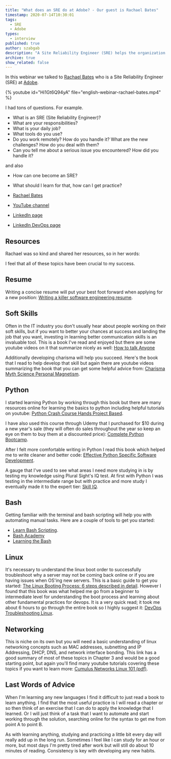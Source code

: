 ```yaml
---
title: "What does an SRE do at Adobe? - Our guest is Rachael Bates"
timestamp: 2020-07-14T10:30:01
tags:
  - SRE
  - Adobe
types:
  - interview
published: true
author: szabgab
description: "A Site Reliability Engineer (SRE) helps the organization to maintain its services by helping the development teams work in a way that better suits operations as well."
archive: true
show_related: false
---
```



In this webinar we talked to [Rachael Bates](https://www.linkedin.com/in/rachaelmbates/)
who is a Site Reliability Engineer (SRE) at [Adobe](https://www.adobe.com/).


{% youtube id="Hi1Gt6Q94yA" file="english-webinar-rachael-bates.mp4" %}

I had tons of questions. For example.

* What is an SRE (Site Reliability Engineer)?
* What are your responsibilities?
* What is your daily job?
* What tools do you use?
* Do you work remotely? How do you handle it? What are the new challenges? How do you deal with them?
* Can you tell me about a serious issue you encountered? How did you handle it?

and also

* How can one become an SRE?
* What should I learn for that, how can I get practice?


* [Rachael Bates](https://www.linkedin.com/in/rachaelmbates/)

* [YouTube channel](/youtube)
* [LinkedIn page](/linkedin)
* [LinkedIn DevOps page](https://linkedin.com/showcase/code-maven-devops/)

## Resources

Rachael was so kind and shared her resources, so in her words:


I feel that all of these topics have been crucial to my success.

## Resume

Writing a concise resume will put your best foot forward when applying for a new position:
[Writing a killer software engineering resume](https://www.freecodecamp.org/news/writing-a-killer-software-engineering-resume-b11c91ef699d/).


## Soft Skills

Often in the IT industry you don't usually hear about people working on their soft skills,
but if you want to better your chances at success and landing the job that you want,
investing in learning better communication skills is an invaluable tool.
This is a book I've read and enjoyed but there are some youtube videos on it that summarize nicely as well:
[How to talk Anyone](https://www.amazon.com/How-Talk-Anyone-Success-Relationships-ebook/dp/B000SEI4V0)

Additionally developing charisma will help you succeed.
Here's the book that I read to help develop that skill but again there are youtube videos summarizing the book that you can get some helpful advice from:
[Charisma Myth Science Personal Magnetism](https://www.amazon.com/Charisma-Myth-Science-Personal-Magnetism/dp/1591845947).


## Python

I started learning Python by working through this book but there are many resources online for learning the basics to python including helpful tutorials on youtube:
[Python Crash Course Hands Project Based](https://www.amazon.com/Python-Crash-Course-Hands-Project-Based/dp/1593276036).

I have also used this course through Udemy that I purchased for $10 during a new year's sale (they will often do sales throughout the year so keep an eye on them to buy them at a discounted price):
[Complete Python Bootcamp](https://www.udemy.com/course/complete-python-bootcamp/).

After I felt more comfortable writing in Python I read this book which helped me to write cleaner and better code:
[Effective Python Specific Software Development](https://www.amazon.com/Effective-Python-Specific-Software-Development/dp/0134853989).

A gauge that I've used to see what areas I need more studying in is by testing my knowledge using Plural Sight's IQ test.
At first with Python I was testing in the intermediate range but with practice and more study I eventually made it to the expert tier:
[Skill IQ](https://www.pluralsight.com/product/skill-iq).

## Bash

Getting familiar with the terminal and bash scripting will help you with automating manual tasks. Here are a couple of tools to get you started:
* [Learn Bash Scripting](https://www.codecademy.com/courses/learn-the-command-line/lessons/learn-bash-scripting/).
* [Bash Academy](https://www.bash.academy/)
* [Learning the Bash](https://www.oreilly.com/library/view/learning-the-bash/0596009658/)


## Linux

It's necessary to understand the linux boot order to successfully troubleshoot why a server may not be coming back online or if you are having issues when OS'ing new servers.
This is a basic guide to get you started:
[The Linux Booting Process: 6 steps described in detail](https://www.freecodecamp.org/news/the-linux-booting-process-6-steps-described-in-detail/).
However I found that this book was what helped me go from a beginner to intermediate level for understanding the boot process and learning about other fundamental practices for devops.
It is a very quick read; it took me about 6 hours to go through the entire book so I highly suggest it:
[DevOps Troubleshooting Linux](https://www.oreilly.com/library/view/devops-troubleshooting-linux/9780133035513/).

## Networking

This is niche on its own but you will need a basic understanding of linux networking concepts such as MAC addresses,
subnetting and IP Addressing, DHCP, DNS, and network interface bonding.
This link has a good summary of most of these topics in Chapter 3 and would be a good starting point, but again you'll find many youtube tutorials covering these topics if you want to learn more:
[Cumulus Networks Linux 101 (pdf)](https://www.actualtechmedia.com/wp-content/uploads/2017/12/CUMULUS-NETWORKS-Linux101.pdf).


## Last Words of Advice

When I'm learning any new languages I find it difficult to just read a book to learn anything.
I find that the most useful practice is I will read a chapter or so then think of an exercise that I can do to apply the knowledge that I learned.
Or I will just think of a task that I want to automate and start working through the solution, searching online for the syntax to get me from point A to point B.

As with learning anything, studying and practicing a little bit every day will really add up in the long run.
Sometimes I feel like I can study for an hour or more, but most days I'm pretty tired after work but will still do about 10 minutes of reading.
Consistency is key with developing any new habits.

